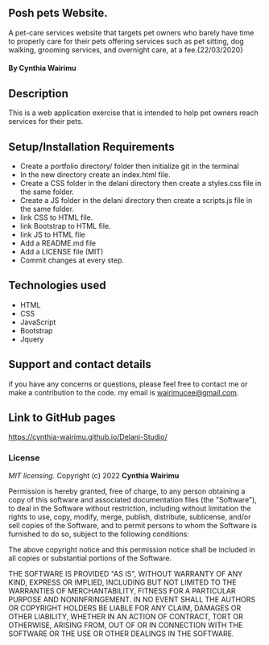 ## Posh pets Website.
A pet-care services website that targets pet owners who barely have time to properly care for their pets offering services such as pet sitting, dog walking, grooming services, and overnight care, at a fee.{22/03/2020}
#### By **Cynthia Wairimu**
## Description
This is a web application exercise that is intended to help pet owners  reach services for their pets.
## Setup/Installation Requirements
* Create a portfolio directory/ folder then initialize git in the terminal
* In the new directory create an index.html file.
* Create a CSS folder in the delani directory then create a styles.css file in the same folder.
* Create a JS folder in the delani directory then create a scripts.js file in the same folder.
* link CSS to HTML file.
* link Bootstrap to HTML file.
* link JS to HTML file
* Add a README.md file
* Add a LICENSE file (MIT)
* Commit changes at every step.
## Technologies used
* HTML
* CSS
* JavaScript
* Bootstrap
* Jquery
## Support and contact details
if you have any concerns or questions, please feel free to contact me or make a contribution to the code. my email is wairimucee@gmail.com. 

## Link to GitHub pages
https://cynthia-wairimu.github.io/Delani-Studio/

### License
*MIT licensing.*
Copyright (c) 2022 **Cynthia Wairimu**

Permission is hereby granted, free of charge, to any person obtaining a copy
of this software and associated documentation files (the "Software"), to deal
in the Software without restriction, including without limitation the rights
to use, copy, modify, merge, publish, distribute, sublicense, and/or sell
copies of the Software, and to permit persons to whom the Software is
furnished to do so, subject to the following conditions:

The above copyright notice and this permission notice shall be included in all
copies or substantial portions of the Software.

THE SOFTWARE IS PROVIDED "AS IS", WITHOUT WARRANTY OF ANY KIND, EXPRESS OR
IMPLIED, INCLUDING BUT NOT LIMITED TO THE WARRANTIES OF MERCHANTABILITY,
FITNESS FOR A PARTICULAR PURPOSE AND NONINFRINGEMENT. IN NO EVENT SHALL THE
AUTHORS OR COPYRIGHT HOLDERS BE LIABLE FOR ANY CLAIM, DAMAGES OR OTHER
LIABILITY, WHETHER IN AN ACTION OF CONTRACT, TORT OR OTHERWISE, ARISING FROM,
OUT OF OR IN CONNECTION WITH THE SOFTWARE OR THE USE OR OTHER DEALINGS IN THE
SOFTWARE.
